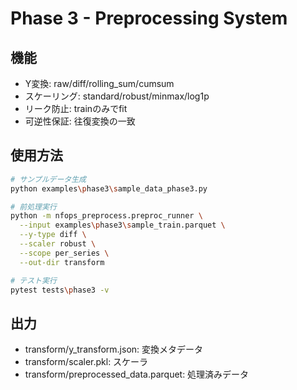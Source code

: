 # Phase 3 - Preprocessing System

## 機能

- Y変換: raw/diff/rolling_sum/cumsum
- スケーリング: standard/robust/minmax/log1p
- リーク防止: trainのみでfit
- 可逆性保証: 往復変換の一致

## 使用方法

```bash
# サンプルデータ生成
python examples\phase3\sample_data_phase3.py

# 前処理実行
python -m nfops_preprocess.preproc_runner \
  --input examples\phase3\sample_train.parquet \
  --y-type diff \
  --scaler robust \
  --scope per_series \
  --out-dir transform

# テスト実行
pytest tests\phase3 -v
```

## 出力

- transform/y_transform.json: 変換メタデータ
- transform/scaler.pkl: スケーラ
- transform/preprocessed_data.parquet: 処理済みデータ
